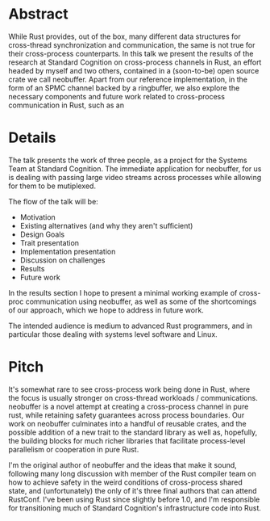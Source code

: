 # Abstract
While Rust provides, out of the box, many different data structures for
cross-thread synchronization and communication, the same is not true for their
cross-process counterparts. In this talk we present the results of the research
at Standard Cognition on cross-process channels in Rust, an effort headed by
myself and two others, contained in a (soon-to-be) open source crate we call
neobuffer. Apart from our reference implementation, in the form of an SPMC
channel backed by a ringbuffer, we also explore the necessary components and
future work related to cross-process communication in Rust, such as an


# Details

The talk presents the work of three people, as a project for the Systems Team
at Standard Cognition. The immediate application for neobuffer, for us is
dealing with passing large video streams across processes while allowing for
them to be mutiplexed.

The flow of the talk will be:

* Motivation
* Existing alternatives (and why they aren't sufficient)
* Design Goals
* Trait presentation
* Implementation presentation
* Discussion on challenges
* Results
* Future work

In the results section I hope to present a minimal working example of
cross-proc communication using neobuffer, as well as some of the shortcomings
of our approach, which we hope to address in future work.

The intended audience is medium to advanced Rust programmers, and in particular
those dealing with systems level software and Linux.

# Pitch

It's somewhat rare to see cross-process work being done in Rust, where the
focus is usually stronger on cross-thread workloads / communications. neobuffer
is a novel attempt at creating a cross-process channel in pure rust, while
retaining safety guarantees across process boundaries. Our work on neobuffer
culminates into a handful of reusable crates, and the possible addition of a
new trait to the standard library as well as, hopefully, the building blocks
for much richer libraries that facilitate process-level parallelism or
cooperation in pure Rust.

I'm the original author of neobuffer and the ideas that make it sound,
following many long discussion with member of the Rust compiler team on how to
achieve safety in the weird conditions of cross-process shared state, and
(unfortunately) the only of it's three final authors that can attend RustConf.
I've been using Rust since slightly before 1.0, and I'm responsible for
transitioning much of Standard Cognition's infrastructure code into Rust.

